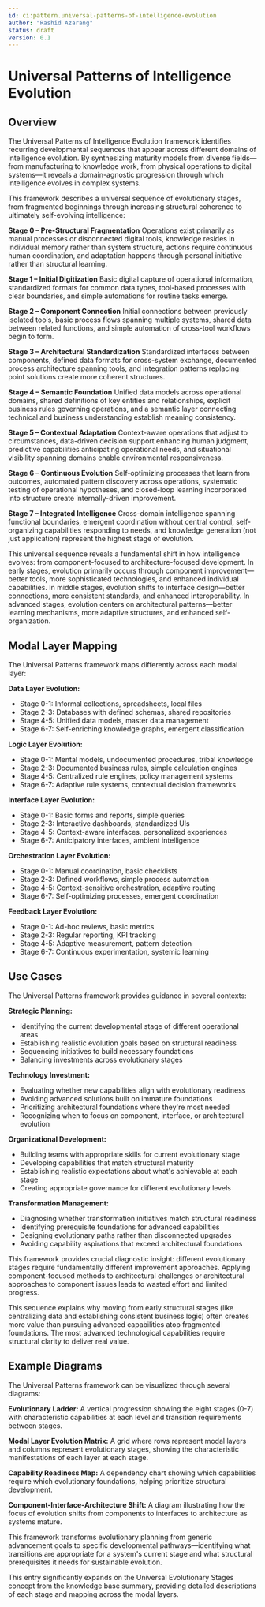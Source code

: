 ```yaml
---
id: ci:pattern.universal-patterns-of-intelligence-evolution
author: "Rashid Azarang"
status: draft
version: 0.1
---
```


<!-- Migration Status: Complete -->

# Universal Patterns of Intelligence Evolution

## Overview

The Universal Patterns of Intelligence Evolution framework identifies recurring developmental sequences that appear across different domains of intelligence evolution. By synthesizing maturity models from diverse fields—from manufacturing to knowledge work, from physical operations to digital systems—it reveals a domain-agnostic progression through which intelligence evolves in complex systems.

This framework describes a universal sequence of evolutionary stages, from fragmented beginnings through increasing structural coherence to ultimately self-evolving intelligence:

**Stage 0 – Pre-Structural Fragmentation**
Operations exist primarily as manual processes or disconnected digital tools, knowledge resides in individual memory rather than system structure, actions require continuous human coordination, and adaptation happens through personal initiative rather than structural learning.

**Stage 1 – Initial Digitization**
Basic digital capture of operational information, standardized formats for common data types, tool-based processes with clear boundaries, and simple automations for routine tasks emerge.

**Stage 2 – Component Connection**
Initial connections between previously isolated tools, basic process flows spanning multiple systems, shared data between related functions, and simple automation of cross-tool workflows begin to form.

**Stage 3 – Architectural Standardization**
Standardized interfaces between components, defined data formats for cross-system exchange, documented process architecture spanning tools, and integration patterns replacing point solutions create more coherent structures.

**Stage 4 – Semantic Foundation**
Unified data models across operational domains, shared definitions of key entities and relationships, explicit business rules governing operations, and a semantic layer connecting technical and business understanding establish meaning consistency.

**Stage 5 – Contextual Adaptation**
Context-aware operations that adjust to circumstances, data-driven decision support enhancing human judgment, predictive capabilities anticipating operational needs, and situational visibility spanning domains enable environmental responsiveness.

**Stage 6 – Continuous Evolution**
Self-optimizing processes that learn from outcomes, automated pattern discovery across operations, systematic testing of operational hypotheses, and closed-loop learning incorporated into structure create internally-driven improvement.

**Stage 7 – Integrated Intelligence**
Cross-domain intelligence spanning functional boundaries, emergent coordination without central control, self-organizing capabilities responding to needs, and knowledge generation (not just application) represent the highest stage of evolution.

This universal sequence reveals a fundamental shift in how intelligence evolves: from component-focused to architecture-focused development. In early stages, evolution primarily occurs through component improvement—better tools, more sophisticated technologies, and enhanced individual capabilities. In middle stages, evolution shifts to interface design—better connections, more consistent standards, and enhanced interoperability. In advanced stages, evolution centers on architectural patterns—better learning mechanisms, more adaptive structures, and enhanced self-organization.

## Modal Layer Mapping

The Universal Patterns framework maps differently across each modal layer:

**Data Layer Evolution:**
- Stage 0-1: Informal collections, spreadsheets, local files
- Stage 2-3: Databases with defined schemas, shared repositories
- Stage 4-5: Unified data models, master data management
- Stage 6-7: Self-enriching knowledge graphs, emergent classification

**Logic Layer Evolution:**
- Stage 0-1: Mental models, undocumented procedures, tribal knowledge
- Stage 2-3: Documented business rules, simple calculation engines
- Stage 4-5: Centralized rule engines, policy management systems
- Stage 6-7: Adaptive rule systems, contextual decision frameworks

**Interface Layer Evolution:**
- Stage 0-1: Basic forms and reports, simple queries
- Stage 2-3: Interactive dashboards, standardized UIs
- Stage 4-5: Context-aware interfaces, personalized experiences
- Stage 6-7: Anticipatory interfaces, ambient intelligence

**Orchestration Layer Evolution:**
- Stage 0-1: Manual coordination, basic checklists
- Stage 2-3: Defined workflows, simple process automation
- Stage 4-5: Context-sensitive orchestration, adaptive routing
- Stage 6-7: Self-optimizing processes, emergent coordination

**Feedback Layer Evolution:**
- Stage 0-1: Ad-hoc reviews, basic metrics
- Stage 2-3: Regular reporting, KPI tracking
- Stage 4-5: Adaptive measurement, pattern detection
- Stage 6-7: Continuous experimentation, systemic learning

## Use Cases

The Universal Patterns framework provides guidance in several contexts:

**Strategic Planning:**
- Identifying the current developmental stage of different operational areas
- Establishing realistic evolution goals based on structural readiness
- Sequencing initiatives to build necessary foundations
- Balancing investments across evolutionary stages

**Technology Investment:**
- Evaluating whether new capabilities align with evolutionary readiness
- Avoiding advanced solutions built on immature foundations
- Prioritizing architectural foundations where they're most needed
- Recognizing when to focus on component, interface, or architectural evolution

**Organizational Development:**
- Building teams with appropriate skills for current evolutionary stage
- Developing capabilities that match structural maturity
- Establishing realistic expectations about what's achievable at each stage
- Creating appropriate governance for different evolutionary levels

**Transformation Management:**
- Diagnosing whether transformation initiatives match structural readiness
- Identifying prerequisite foundations for advanced capabilities
- Designing evolutionary paths rather than disconnected upgrades
- Avoiding capability aspirations that exceed architectural foundations

This framework provides crucial diagnostic insight: different evolutionary stages require fundamentally different improvement approaches. Applying component-focused methods to architectural challenges or architectural approaches to component issues leads to wasted effort and limited progress.

This sequence explains why moving from early structural stages (like centralizing data and establishing consistent business logic) often creates more value than pursuing advanced capabilities atop fragmented foundations. The most advanced technological capabilities require structural clarity to deliver real value.

## Example Diagrams

The Universal Patterns framework can be visualized through several diagrams:

**Evolutionary Ladder:**
A vertical progression showing the eight stages (0-7) with characteristic capabilities at each level and transition requirements between stages.

**Modal Layer Evolution Matrix:**
A grid where rows represent modal layers and columns represent evolutionary stages, showing the characteristic manifestations of each layer at each stage.

**Capability Readiness Map:**
A dependency chart showing which capabilities require which evolutionary foundations, helping prioritize structural development.

**Component-Interface-Architecture Shift:**
A diagram illustrating how the focus of evolution shifts from components to interfaces to architecture as systems mature.

This framework transforms evolutionary planning from generic advancement goals to specific developmental pathways—identifying what transitions are appropriate for a system's current stage and what structural prerequisites it needs for sustainable evolution.

This entry significantly expands on the Universal Evolutionary Stages concept from the knowledge base summary, providing detailed descriptions of each stage and mapping across the modal layers.